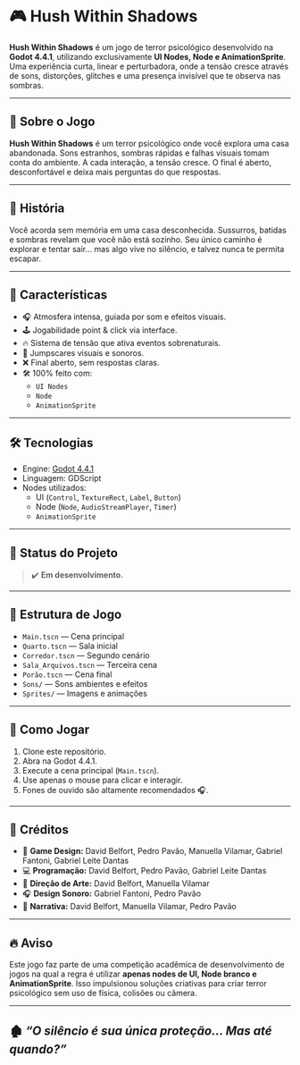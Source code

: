 # 🎮 Hush Within Shadows

**Hush Within Shadows** é um jogo de terror psicológico desenvolvido na **Godot 4.4.1**, utilizando exclusivamente **UI Nodes, Node e AnimationSprite**. Uma experiência curta, linear e perturbadora, onde a tensão cresce através de sons, distorções, glitches e uma presença invisível que te observa nas sombras.

---

## 🧠 Sobre o Jogo

**Hush Within Shadows** é um terror psicológico onde você explora uma casa abandonada. Sons estranhos, sombras rápidas e falhas visuais tomam conta do ambiente. A cada interação, a tensão cresce. O final é aberto, desconfortável e deixa mais perguntas do que respostas.

---

## 📜 História

Você acorda sem memória em uma casa desconhecida. Sussurros, batidas e sombras revelam que você não está sozinho. Seu único caminho é explorar e tentar sair... mas algo vive no silêncio, e talvez nunca te permita escapar.

---

## 🚩 Características

- 🎧 Atmosfera intensa, guiada por som e efeitos visuais.
- 🕹️ Jogabilidade point & click via interface.
- 🔥 Sistema de tensão que ativa eventos sobrenaturais.
- 👻 Jumpscares visuais e sonoros.
- ❌ Final aberto, sem respostas claras.
- 🛠️ 100% feito com:
  - `UI Nodes`
  - `Node`
  - `AnimationSprite`

---

## 🛠️ Tecnologias

- Engine: [Godot 4.4.1](https://godotengine.org/)
- Linguagem: GDScript
- Nodes utilizados:
  - UI (`Control`, `TextureRect`, `Label`, `Button`)
  - Node (`Node`, `AudioStreamPlayer`, `Timer`)
  - `AnimationSprite`

---

## 🚀 Status do Projeto

> ✔️ **Em desenvolvimento.**

---

## 📂 Estrutura de Jogo

- `Main.tscn` — Cena principal
- `Quarto.tscn` — Sala inicial
- `Corredor.tscn` — Segundo cenário
- `Sala_Arquivos.tscn` — Terceira cena
- `Porão.tscn` — Cena final
- `Sons/` — Sons ambientes e efeitos
- `Sprites/` — Imagens e animações

---

## 🧠 Como Jogar

1. Clone este repositório.
2. Abra na Godot 4.4.1.
3. Execute a cena principal (`Main.tscn`).
4. Use apenas o mouse para clicar e interagir.
5. Fones de ouvido são altamente recomendados 🎧.

---

## 🤝 Créditos

- 👾 **Game Design:** David Belfort, Pedro Pavão, Manuella Vilamar, Gabriel Fantoni, Gabriel Leite Dantas
- 💻 **Programação:** David Belfort, Pedro Pavão, Gabriel Leite Dantas
- 🎨 **Direção de Arte:** David Belfort, Manuella Vilamar
- 🎧 **Design Sonoro:** Gabriel Fantoni, Pedro Pavão
- 📜 **Narrativa:** David Belfort, Manuella Vilamar, Pedro Pavão

---

## 🔥 Aviso

Este jogo faz parte de uma competição acadêmica de desenvolvimento de jogos na qual a regra é utilizar **apenas nodes de UI, Node branco e AnimationSprite**. Isso impulsionou soluções criativas para criar terror psicológico sem uso de física, colisões ou câmera.

---

## 🏚️ *“O silêncio é sua única proteção... Mas até quando?”*
